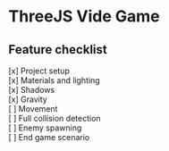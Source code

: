 # ThreeJS Vide Game

## Feature checklist

[x] Project setup<br>
[x] Materials and lighting<br>
[x] Shadows<br>
[x] Gravity<br>
[ ] Movement<br>
[ ] Full collision detection<br>
[ ] Enemy spawning<br>
[ ] End game scenario<br>
